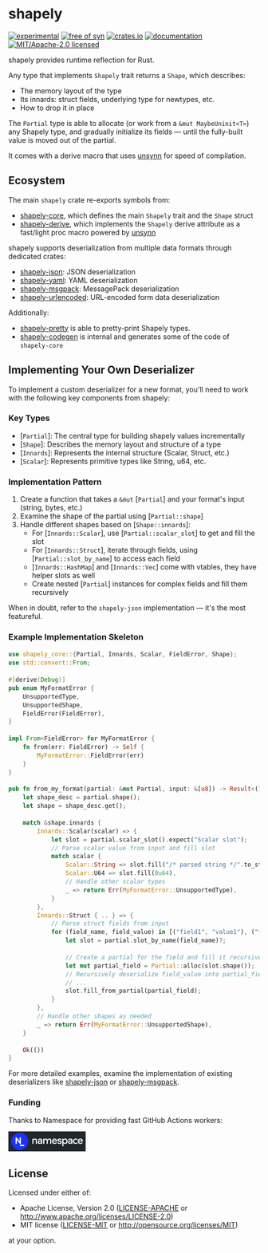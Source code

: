 # shapely

[![experimental](https://img.shields.io/badge/status-highly%20experimental-orange)](https://github.com/fasterthanlime/shapely)
[![free of syn](https://img.shields.io/badge/free%20of-syn-hotpink)](https://github.com/fasterthanlime/free-of-syn)
[![crates.io](https://img.shields.io/crates/v/shapely.svg)](https://crates.io/crates/shapely)
[![documentation](https://docs.rs/shapely/badge.svg)](https://docs.rs/shapely)
[![MIT/Apache-2.0 licensed](https://img.shields.io/crates/l/shapely.svg)](./LICENSE)

shapely provides runtime reflection for Rust.

Any type that implements `Shapely` trait returns a `Shape`, which describes:

  * The memory layout of the type
  * Its innards: struct fields, underlying type for newtypes, etc.
  * How to drop it in place

The `Partial` type is able to allocate (or work from a `&mut MaybeUninit<T>`)
any Shapely type, and gradually initialize its fields — until the fully-built
value is moved out of the partial.

It comes with a derive macro that uses [unsynn](https://crates.io/crates/unsynn)
for speed of compilation.

## Ecosystem

The main `shapely` crate re-exports symbols from:

- [shapely-core](../shapely-core), which defines the main `Shapely` trait and the `Shape` struct
- [shapely-derive](../shapely-derive), which implements the `Shapely` derive attribute as a fast/light proc macro powered by [unsynn](https://docs.rs/unsynn)

shapely supports deserialization from multiple data formats through dedicated crates:

- [shapely-json](../shapely-json): JSON deserialization
- [shapely-yaml](../shapely-yaml): YAML deserialization
- [shapely-msgpack](../shapely-msgpack): MessagePack deserialization
- [shapely-urlencoded](../shapely-urlencoded): URL-encoded form data deserialization

Additionally:

- [shapely-pretty](../shapely-pretty) is able to pretty-print Shapely types.
- [shapely-codegen](../shapely-codegen) is internal and generates some of the code of `shapely-core`

## Implementing Your Own Deserializer

To implement a custom deserializer for a new format, you'll need to work with the following key components from shapely:

### Key Types

- [`Partial`]: The central type for building shapely values incrementally
- [`Shape`]: Describes the memory layout and structure of a type
- [`Innards`]: Represents the internal structure (Scalar, Struct, etc.)
- [`Scalar`]: Represents primitive types like String, u64, etc.

### Implementation Pattern

1. Create a function that takes a `&mut` [`Partial`] and your format's input (string, bytes, etc.)
2. Examine the shape of the partial using [`Partial::shape`]
3. Handle different shapes based on [`Shape::innards`]:
   - For [`Innards::Scalar`], use [`Partial::scalar_slot`] to get and fill the slot
   - For [`Innards::Struct`], iterate through fields, using [`Partial::slot_by_name`] to access each field
   - [`Innards::HashMap`] and [`Innards::Vec`] come with vtables, they have helper slots as well
   - Create nested [`Partial`] instances for complex fields and fill them recursively

When in doubt, refer to the `shapely-json` implementation — it's the most featureful.

### Example Implementation Skeleton

```rust
use shapely_core::{Partial, Innards, Scalar, FieldError, Shape};
use std::convert::From;

#[derive(Debug)]
pub enum MyFormatError {
    UnsupportedType,
    UnsupportedShape,
    FieldError(FieldError),
}

impl From<FieldError> for MyFormatError {
    fn from(err: FieldError) -> Self {
        MyFormatError::FieldError(err)
    }
}

pub fn from_my_format(partial: &mut Partial, input: &[u8]) -> Result<(), MyFormatError> {
    let shape_desc = partial.shape();
    let shape = shape_desc.get();

    match &shape.innards {
        Innards::Scalar(scalar) => {
            let slot = partial.scalar_slot().expect("Scalar slot");
            // Parse scalar value from input and fill slot
            match scalar {
                Scalar::String => slot.fill("/* parsed string */".to_string()),
                Scalar::U64 => slot.fill(0u64),
                // Handle other scalar types
                _ => return Err(MyFormatError::UnsupportedType),
            }
        },
        Innards::Struct { .. } => {
            // Parse struct fields from input
            for (field_name, field_value) in [("field1", "value1"), ("field2", "value2")].iter() {
                let slot = partial.slot_by_name(field_name)?;

                // Create a partial for the field and fill it recursively
                let mut partial_field = Partial::alloc(slot.shape());
                // Recursively deserialize field_value into partial_field
                // ...
                slot.fill_from_partial(partial_field);
            }
        },
        // Handle other shapes as needed
        _ => return Err(MyFormatError::UnsupportedShape),
    }

    Ok(())
}
```

For more detailed examples, examine the implementation of existing deserializers like [shapely-json](../shapely-json/src/lib.rs) or [shapely-msgpack](../shapely-msgpack/src/lib.rs).

### Funding

Thanks to Namespace for providing fast GitHub Actions workers:

<a href="https://namespace.so"><img src="./static/namespace-d.svg" height="40"></a>

## License

Licensed under either of:

- Apache License, Version 2.0 ([LICENSE-APACHE](LICENSE-APACHE) or <http://www.apache.org/licenses/LICENSE-2.0>)
- MIT license ([LICENSE-MIT](LICENSE-MIT) or <http://opensource.org/licenses/MIT>)

at your option.
